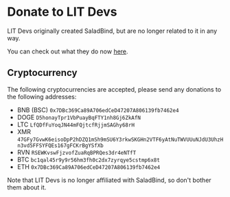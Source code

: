 # Donate to LIT Devs

LIT Devs originally created SaladBind, but are no longer related to it in any way.

You can check out what they do now [here](https://litdevs.org).

## Cryptocurrency

The following cryptocurrencies are accepted, please send any donations to the following addresses:

- BNB (BSC) `0x7DBc369Ca89A706edCeD47207A806139fb7462e4`
- DOGE `D5honayTpr1VbPuayBqFTY1nh8Gj6ZkAfN`
- LTC `LfQDfFuYoqJN44mFQjtcfRjjmSAGhy68rH`
- XMR `47GFy7GvwK6eisoDpP2hDZQ1mSh9mSU6Y3rkwSKGHn2VTF6yAtNuTWVUUuNJdU3UhzHn3vd5FFSYFQEs167gFCKrBgYSfXb`
- RVN `RSEWKvswFjzvofZuaRqBPRQes3dr4eNTfT`
- BTC `bc1qal45r9y9r56hm3fh0c2dx7zyrqye5cstmp6x8t`
- ETH `0x7DBc369Ca89A706edCeD47207A806139fb7462e4`

Note that LIT Devs is no longer affiliated with SaladBind, so don't bother them about it.